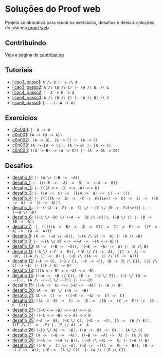 # Soluções do Proof web

Projeto colaborativo para reunir os exercícios, desafios e demais soluções do sistema [proof web](http://lolita.dimap.ufrn.br/proofweb/)


## Contribuindo

Veja a página de [contributing](https://github.com/itepifanio/proof-web/blob/master/CONTRIBUTING.md)

## Tutoriais

- [licao3_passo1](https://github.com/itepifanio/proof-web/blob/master/tutoriais/licao3_passo1.txt): ` A /\ B |- B /\ A `
- [licao3_passo2](https://github.com/itepifanio/proof-web/blob/master/tutoriais/licao3_passo2.txt): ` A /\ (B /\ C) |- (A /\ B) /\ C `
- [licao4_passo2](https://github.com/itepifanio/proof-web/blob/master/tutoriais/licao4_passo2.txt): ` |- A -> B -> A `
- [licao4_passo3](https://github.com/itepifanio/proof-web/blob/master/tutoriais/licao4_passo3.txt): ` A /\ (B /\ C) |- (A /\ B) /\ C `
- [licao5_passo1](https://github.com/itepifanio/proof-web/blob/master/tutoriais/licao5_passo1.txt): ` |- ~~(~~A -> A) `

## Exercícios

- [c0n000](https://github.com/itepifanio/proof-web/blob/master/exercicios/c0n000.v): ` |- A -> A `
- [c0n001](https://github.com/itepifanio/proof-web/blob/master/exercicios/c0n001.v): ` (A -> (B -> A)) `
- [c0n002](https://github.com/itepifanio/proof-web/blob/master/exercicios/c0n002.v): ` (A -> B), (B -> C) |- (A -> C)`
- [c0n003](https://github.com/itepifanio/proof-web/blob/master/exercicios/c0n003.v): ` (A -> (B -> C)), (A -> B) |- (A -> C) `
- [c0n004](https://github.com/itepifanio/proof-web/blob/master/exercicios/c0n004.v): ` ((A -> B) -> (A -> C)) |- (A -> (B -> C)) `

## Desafios

- [desafio_0](https://github.com/itepifanio/proof-web/blob/master/desafios/desafio_0.txt): ` |- (A \/ (~B ->  ~A)) `
- [desafio_1](https://github.com/itepifanio/proof-web/blob/master/desafios/desafio_1.txt): ` |- (((~B ->  ~A) ->  B) ->  (~A ->  B)) `
- [desafio_2](https://github.com/itepifanio/proof-web/blob/master/desafios/desafio_2.txt): ` |- (((A <-> ~B) <-> ~A) <-> B) `
- [desafio_3](https://github.com/itepifanio/proof-web/blob/master/desafios/desafio_3.txt): ` |- ((A ->  C) ->  (((A ->  B) ->  C) ->  C)) `
- [desafio_4](https://github.com/itepifanio/proof-web/blob/master/desafios/desafio_4.txt): ` |- (((((A ->  B) ->  (C ->  False)) ->  D) ->  E) ->  ((E ->  A) ->  (C ->  A))) `
- [desafio_5](https://github.com/itepifanio/proof-web/blob/master/desafios/desafio_5.txt): ` ~(~~(~(A ->  E) ->  B) \/ ~~(C \/ (D ->  False))) |- ~(~~B \/ ~D) `
- [desafio_6](https://github.com/itepifanio/proof-web/blob/master/desafios/desafio_6.txt): ` ((~C \/ ~D) \/ (~A ->  (B /\ ~D))), (~B \/ C) |- (D ->  (B ->  A)) `
- [desafio 7](https://github.com/itepifanio/proof-web/blob/master/desafios/desafio_7.txt): ` |- (((((A ->  B) ->  (D ->  C)) ->  C) ->  E) ->  ((E ->  A) ->  (D ->  A)))`
- [desafio 8](https://github.com/itepifanio/proof-web/blob/master/desafios/desafio_8.txt): ` (A ->  (~A \/ ~B)), (~(A /\ B) ->  A) |- (A /\ ~B) `
- [desafio 9](https://github.com/itepifanio/proof-web/blob/master/desafios/desafio_9.txt): ` |- (~(A \/ B) <-> ~(~A ->  ~(A <-> B))) `
- [desafio 10](https://github.com/itepifanio/proof-web/blob/master/desafios/desafio_10.txt): ` (A ->  (~B ->  ~A)), ((~B ->  ~A) ->  A) |- (A /\ B) `
- [desafio 11](https://github.com/itepifanio/proof-web/blob/master/desafios/desafio_11.txt): ` (~A \/ (~C ->  B)), ((B \/ C) ->  A), ((C ->  A) ->  ~B), ((~A /\ C) ->  B) |- (~B /\ ((A ->  C) /\ (C ->  A))) `
- [desafio 12](https://github.com/itepifanio/proof-web/blob/master/desafios/desafio_12.txt): `(~A -> B), (~B / C), (~D -> ~C), (D -> (B /\ E)), ((E /\ C) -> ~E) |- ((F / A) -> A)`
- [desafio 13](https://github.com/itepifanio/proof-web/blob/master/desafios/desafio_13.txt): `(((A <-> B) <-> ~A) <-> ~B)`
- [desafio 14](https://github.com/itepifanio/proof-web/blob/master/desafios/desafio_14.txt): `(~~A ->  (B \/ C)), (B ->  (~D \/ E)), (~C \/ (D ->  ~~F)), (A /\ ~(~~E \/ ~~F)) |- (~~~D)`
- [desafio 15](https://github.com/itepifanio/proof-web/blob/master/desafios/desafio_15.txt): `((~A ->  A) <-> (~B ->  ~A)) |- (A /\ B)`
- [desafio 20](https://github.com/itepifanio/proof-web/blob/master/desafios/desafio_20.txt): `(A ->  B) \/ (~A ->  ~B)`
- [desafio 21](https://github.com/itepifanio/proof-web/blob/master/desafios/desafio_21.txt): `(A ->  C) ->  (((~B ->  ~A) ->  C) ->  C)`
- [desafio 22](https://github.com/itepifanio/proof-web/blob/master/desafios/desafio_22.txt): `((A ->  B) ->  C) ->  (D ->  ((B ->  (C ->  E)) ->  (B ->  E)))`
- [desafio 23](https://github.com/itepifanio/proof-web/blob/master/desafios/desafio_23.txt): `((~A <-> ~B) <-> A) <-> B`
- [desafio 24](https://github.com/itepifanio/proof-web/blob/master/desafios/desafio_24.txt): `((~A <-> ~B) <-> A) <-> B`
- [desafio 25](https://github.com/itepifanio/proof-web/blob/master/desafios/desafio_25.txt): `(~A ->  B), (~B \/ C), (~D ->  ~C), (D ->  (B /\ E)), ((E /\ C) ->  ~E) |- (F \/ A) ->  A`
- [desafio 26](https://github.com/itepifanio/proof-web/blob/master/desafios/desafio_26.txt): `(~(D \/ A) ->  ~B), ((A ->  B) ->  B) |- (A \/ D)`
- [desafio 27](https://github.com/itepifanio/proof-web/blob/master/desafios/desafio_27.txt): `(A ->  (~B ->  ~A)), ((~B ->  ~A) ->  A) |- (A /\ B)`
- [desafio 28](https://github.com/itepifanio/proof-web/blob/master/desafios/desafio_28.txt): `(~~A ->  ~(A \/ B)), ((~A /\ ~B) ->  A) |- (~A /\ B)`
- [desafio 29](https://github.com/itepifanio/proof-web/blob/master/desafios/desafio_29.txt): `((~B ->  C) \/ ~A), (~A ->  ~((C ->  B) ->  B)), (B ->  ~(~C ->  A)), (~B ->  (A \/ C))  |- (A /\ (~B /\ C))`
